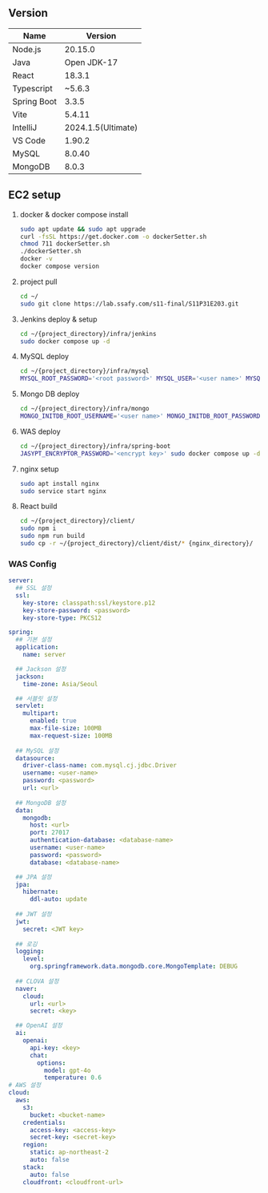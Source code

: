 ## Version

| **Name** | **Version** |
| --- | --- |
| Node.js | 20.15.0 |
| Java | Open JDK-17 |
| React | 18.3.1 |
| Typescript | ~5.6.3 |
| Spring Boot | 3.3.5 |
| Vite | 5.4.11 |
| IntelliJ | 2024.1.5(Ultimate) |
| VS Code | 1.90.2 |
| MySQL | 8.0.40 |
| MongoDB | 8.0.3 |

## EC2 setup

1. docker & docker compose install
    
    ```bash
    sudo apt update && sudo apt upgrade
    curl -fsSL https://get.docker.com -o dockerSetter.sh
    chmod 711 dockerSetter.sh
    ./dockerSetter.sh
    docker -v
    docker compose version
    ```
    
2. project pull
    
    ```bash
    cd ~/
    sudo git clone https://lab.ssafy.com/s11-final/S11P31E203.git
    ```
    
3. Jenkins deploy & setup
    
    ```bash
    cd ~/{project_directory}/infra/jenkins
    sudo docker compose up -d
    ```
    
4. MySQL deploy
    
    ```bash
    cd ~/{project_directory}/infra/mysql
    MYSQL_ROOT_PASSWORD='<root password>' MYSQL_USER='<user name>' MYSQL_PASSWORD='<user password>' sudo docker compose up -d
    ```
    
5. Mongo DB deploy
    
    ```bash
    cd ~/{project_directory}/infra/mongo
    MONGO_INITDB_ROOT_USERNAME='<user name>' MONGO_INITDB_ROOT_PASSWORD='<password>' sudo docker compose up -d
    ```
    
6. WAS deploy
    
    ```bash
    cd ~/{project_directory}/infra/spring-boot
    JASYPT_ENCRYPTOR_PASSWORD='<encrypt key>' sudo docker compose up -d
    ```
    
7. nginx setup
    
    ```bash
    sudo apt install nginx
    sudo service start nginx
    ```
    
8. React build
    
    ```bash
    cd ~/{project_directory}/client/
    sudo npm i
    sudo npm run build
    sudo cp -r ~/{project_directory}/client/dist/* {nginx_directory}/
    ```
    

### WAS Config

```yaml
server:
  ## SSL 설정
  ssl:
    key-store: classpath:ssl/keystore.p12
    key-store-password: <password>
    key-store-type: PKCS12

spring:
  ## 기본 설정
  application:
    name: server

  ## Jackson 설정
  jackson:
    time-zone: Asia/Seoul

  ## 서블릿 설정
  servlet:
    multipart:
      enabled: true
      max-file-size: 100MB
      max-request-size: 100MB
  
  ## MySQL 설정
  datasource:
    driver-class-name: com.mysql.cj.jdbc.Driver
    username: <user-name>
    password: <password>
    url: <url>
  
  ## MongoDB 설정
  data:
    mongodb:
      host: <url>
      port: 27017
      authentication-database: <database-name>
      username: <user-name>
      password: <password>
      database: <database-name>

  ## JPA 설정
  jpa:
    hibernate:
      ddl-auto: update
  
  ## JWT 설정
  jwt:
    secret: <JWT key>
  
  ## 로깅
  logging:
    level:
      org.springframework.data.mongodb.core.MongoTemplate: DEBUG
  
  ## CLOVA 설정
  naver:
    cloud:
      url: <url>
      secret: <key>

  ## OpenAI 설정
  ai:
    openai:
      api-key: <key>
      chat:
        options:
          model: gpt-4o
          temperature: 0.6
# AWS 설정
cloud:
  aws:
    s3:
      bucket: <bucket-name>
    credentials:
      access-key: <access-key>
      secret-key: <secret-key>
    region:
      static: ap-northeast-2
      auto: false
    stack:
      auto: false
    cloudfront: <cloudfront-url>
```
